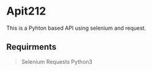 # Apit212

This is a Pyhton based API using selenium and request. 

Requirments
-----------
> Selenium
> Requests
> Python3
